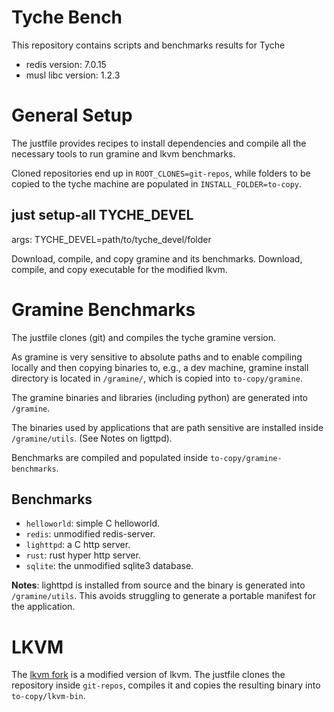 # Tyche Bench

This repository contains scripts and benchmarks results for Tyche

- redis version: 7.0.15
- musl libc version: 1.2.3

# General Setup

The justfile provides recipes to install dependencies and compile all the necessary
tools to run gramine and lkvm benchmarks.

Cloned repositories end up in `ROOT_CLONES=git-repos`, while folders to be copied
to the tyche machine are populated in `INSTALL_FOLDER=to-copy`.

## just setup-all TYCHE_DEVEL

args: TYCHE_DEVEL=path/to/tyche_devel/folder

Download, compile, and copy gramine and its benchmarks.
Download, compile, and copy executable for the modified lkvm.

# Gramine Benchmarks

The justfile clones (git) and compiles the tyche gramine version.

As gramine is very sensitive to absolute paths and to enable compiling locally
and then copying binaries to, e.g., a dev machine, gramine install directory is located
in `/gramine/`, which is copied into `to-copy/gramine`.

The gramine binaries and libraries (including python) are generated into `/gramine`.

The binaries used by applications that are path sensitive are installed inside `/gramine/utils`.
(See Notes on ligttpd).

Benchmarks are compiled and populated inside `to-copy/gramine-benchmarks`.


## Benchmarks

- `helloworld`: simple C helloworld.
- `redis`: unmodified redis-server.
- `lighttpd`: a C http server.
- `rust`: rust hyper http server.
- `sqlite`: the unmodified sqlite3 database.

**Notes**: lighttpd is installed from source and the binary is generated into `/gramine/utils`.
This avoids struggling to generate a portable manifest for the application.

# LKVM

The [lkvm fork](git@github.com:epfl-dcsl/tyche-kvmtool.git) is a modified version of lkvm.
The justfile clones the repository inside `git-repos`, compiles it and copies the resulting
binary into `to-copy/lkvm-bin`.

